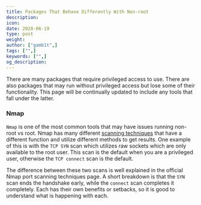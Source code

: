 ```yaml
---
title: Packages That Behave Differently With Non-root
description:
icon:
date: 2020-06-19
type: post
weight:
author: ["gamb1t",]
tags: ["",]
keywords: ["",]
og_description:
---
```


There are many packages that require privileged access to use. There are also packages that may run without privileged access but lose some of their functionality. This page will be continually updated to include any tools that fall under the latter.


### Nmap

`Nmap` is one of the most common tools that may have issues running non-root vs root. Nmap has many different [scanning techniques](https://nmap.org/book/man-port-scanning-techniques.html) that have a different function and utilize different methods to get results. One example of this is with the `TCP SYN` scan which utilizes raw sockets which are only available to the root user. This scan is the default when you are a privileged user, otherwise the `TCP connect` scan is the default.

The difference between these two scans is well explained in the official Nmap port scanning techniques page. A short breakdown is that the `SYN` scan ends the handshake early, while the `connect` scan completes it completely. Each has their own benefits or setbacks, so it is good to understand what is happening with each.
